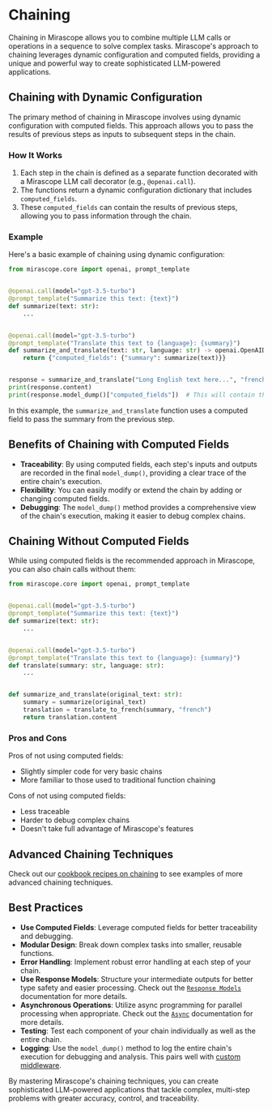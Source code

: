 # Chaining

Chaining in Mirascope allows you to combine multiple LLM calls or operations in a sequence to solve complex tasks. Mirascope's approach to chaining leverages dynamic configuration and computed fields, providing a unique and powerful way to create sophisticated LLM-powered applications.

## Chaining with Dynamic Configuration

The primary method of chaining in Mirascope involves using dynamic configuration with computed fields. This approach allows you to pass the results of previous steps as inputs to subsequent steps in the chain.

### How It Works

1. Each step in the chain is defined as a separate function decorated with a Mirascope LLM call decorator (e.g., `@openai.call`).
2. The functions return a dynamic configuration dictionary that includes `computed_fields`.
3. These `computed_fields` can contain the results of previous steps, allowing you to pass information through the chain.

### Example

Here's a basic example of chaining using dynamic configuration:

```python
from mirascope.core import openai, prompt_template


@openai.call(model="gpt-3.5-turbo")
@prompt_template("Summarize this text: {text}")
def summarize(text: str):
    ...


@openai.call(model="gpt-3.5-turbo")
@prompt_template("Translate this text to {language}: {summary}")
def summarize_and_translate(text: str, language: str) -> openai.OpenAIDynamicConfig:
    return {"computed_fields": {"summary": summarize(text)}}


response = summarize_and_translate("Long English text here...", "french")
print(response.content)
print(response.model_dump()["computed_fields"])  # This will contain the `summarize` response
```

In this example, the `summarize_and_translate` function uses a computed field to pass the summary from the previous step.

## Benefits of Chaining with Computed Fields

- **Traceability**: By using computed fields, each step's inputs and outputs are recorded in the final `model_dump()`, providing a clear trace of the entire chain's execution.
- **Flexibility**: You can easily modify or extend the chain by adding or changing computed fields.
- **Debugging**: The `model_dump()` method provides a comprehensive view of the chain's execution, making it easier to debug complex chains.

## Chaining Without Computed Fields

While using computed fields is the recommended approach in Mirascope, you can also chain calls without them:

```python
from mirascope.core import openai, prompt_template


@openai.call(model="gpt-3.5-turbo")
@prompt_template("Summarize this text: {text}")
def summarize(text: str):
    ...


@openai.call(model="gpt-3.5-turbo")
@prompt_template("Translate this text to {language}: {summary}")
def translate(summary: str, language: str):
    ...


def summarize_and_translate(original_text: str):
    summary = summarize(original_text)
    translation = translate_to_french(summary, "french")
    return translation.content
```

### Pros and Cons

Pros of not using computed fields:

- Slightly simpler code for very basic chains
- More familiar to those used to traditional function chaining

Cons of not using computed fields:

- Less traceable
- Harder to debug complex chains
- Doesn't take full advantage of Mirascope's features

## Advanced Chaining Techniques

Check out our [cookbook recipes on chaining](../cookbook/prompt_engineering/chaining/index.md) to see examples of more advanced chaining techniques.

## Best Practices

- **Use Computed Fields**: Leverage computed fields for better traceability and debugging.
- **Modular Design**: Break down complex tasks into smaller, reusable functions.
- **Error Handling**: Implement robust error handling at each step of your chain.
- **Use Response Models**: Structure your intermediate outputs for better type safety and easier processing. Check out the [`Response Models`](./response_models.md) documentation for more details.
- **Asynchronous Operations**: Utilize async programming for parallel processing when appropriate. Check out the [`Async`](./async.md) documentation for more details.
- **Testing**: Test each component of your chain individually as well as the entire chain.
- **Logging**: Use the `model_dump()` method to log the entire chain's execution for debugging and analysis. This pairs well with [custom middleware](../integrations/custom_middleware.md).

By mastering Mirascope's chaining techniques, you can create sophisticated LLM-powered applications that tackle complex, multi-step problems with greater accuracy, control, and traceability.
